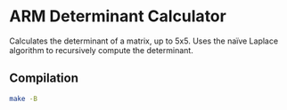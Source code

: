 # ARM Determinant Calculator

Calculates the determinant of a matrix, up to 5x5. Uses the naïve Laplace algorithm to recursively compute the determinant.

## Compilation

```bash
make -B
```


